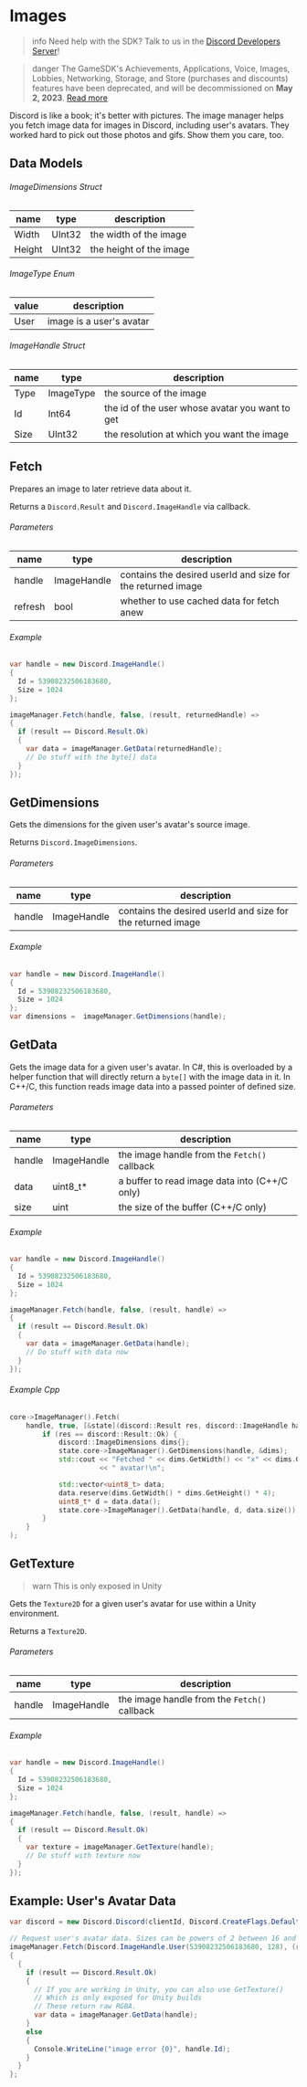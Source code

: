 # Images

> info
> Need help with the SDK? Talk to us in the [Discord Developers Server](https://discord.gg/discord-developers)!

> danger
> The GameSDK's Achievements, Applications, Voice, Images, Lobbies, Networking, Storage, and Store (purchases and discounts) features have been deprecated, and will be decommissioned on **May 2, 2023**. [Read more](#DOCS_CHANGE_LOG/gamesdk-feature-deprecation)

Discord is like a book; it's better with pictures. The image manager helps you fetch image data for images in Discord, including user's avatars. They worked hard to pick out those photos and gifs. Show them you care, too.

## Data Models

###### ImageDimensions Struct

| name   | type   | description             |
|--------|--------|-------------------------|
| Width  | UInt32 | the width of the image  |
| Height | UInt32 | the height of the image |

###### ImageType Enum

| value | description              |
|-------|--------------------------|
| User  | image is a user's avatar |

###### ImageHandle Struct

| name | type      | description                                     |
|------|-----------|-------------------------------------------------|
| Type | ImageType | the source of the image                         |
| Id   | Int64     | the id of the user whose avatar you want to get |
| Size | UInt32    | the resolution at which you want the image      |

## Fetch

Prepares an image to later retrieve data about it.

Returns a `Discord.Result` and `Discord.ImageHandle` via callback.

###### Parameters

| name    | type        | description                                                 |
|---------|-------------|-------------------------------------------------------------|
| handle  | ImageHandle | contains the desired userId and size for the returned image |
| refresh | bool        | whether to use cached data for fetch anew                   |

###### Example

```cs
var handle = new Discord.ImageHandle()
{
  Id = 53908232506183680,
  Size = 1024
};

imageManager.Fetch(handle, false, (result, returnedHandle) =>
{
  if (result == Discord.Result.Ok)
  {
    var data = imageManager.GetData(returnedHandle);
    // Do stuff with the byte[] data
  }
});
```

## GetDimensions

Gets the dimensions for the given user's avatar's source image.

Returns `Discord.ImageDimensions`.

###### Parameters

| name   | type        | description                                                 |
|--------|-------------|-------------------------------------------------------------|
| handle | ImageHandle | contains the desired userId and size for the returned image |

###### Example

```cs
var handle = new Discord.ImageHandle()
{
  Id = 53908232506183680,
  Size = 1024
};
var dimensions =  imageManager.GetDimensions(handle);
```

## GetData

Gets the image data for a given user's avatar. In C#, this is overloaded by a helper function that will directly return a `byte[]` with the image data in it. In C++/C, this function reads image data into a passed pointer of defined size.

###### Parameters

| name   | type        | description                                   |
|--------|-------------|-----------------------------------------------|
| handle | ImageHandle | the image handle from the `Fetch()` callback  |
| data   | uint8_t\*   | a buffer to read image data into (C++/C only) |
| size   | uint        | the size of the buffer (C++/C only)           |

###### Example

```cs
var handle = new Discord.ImageHandle()
{
  Id = 53908232506183680,
  Size = 1024
};

imageManager.Fetch(handle, false, (result, handle) =>
{
  if (result == Discord.Result.Ok)
  {
    var data = imageManager.GetData(handle);
    // Do stuff with data now
  }
});
```

###### Example Cpp

```cpp
core->ImageManager().Fetch(
    handle, true, [&state](discord::Result res, discord::ImageHandle handle) {
        if (res == discord::Result::Ok) {
            discord::ImageDimensions dims{};
            state.core->ImageManager().GetDimensions(handle, &dims);
            std::cout << "Fetched " << dims.GetWidth() << "x" << dims.GetHeight()
                      << " avatar!\n";

            std::vector<uint8_t> data;
            data.reserve(dims.GetWidth() * dims.GetHeight() * 4);
            uint8_t* d = data.data();
            state.core->ImageManager().GetData(handle, d, data.size());
        }
    }
);
```

## GetTexture

> warn
> This is only exposed in Unity

Gets the `Texture2D` for a given user's avatar for use within a Unity environment.

Returns a `Texture2D`.

###### Parameters

| name   | type        | description                                  |
|--------|-------------|----------------------------------------------|
| handle | ImageHandle | the image handle from the `Fetch()` callback |

###### Example

```cs
var handle = new Discord.ImageHandle()
{
  Id = 53908232506183680,
  Size = 1024
};

imageManager.Fetch(handle, false, (result, handle) =>
{
  if (result == Discord.Result.Ok)
  {
    var texture = imageManager.GetTexture(handle);
    // Do stuff with texture now
  }
});
```

## Example: User's Avatar Data

```cs
var discord = new Discord.Discord(clientId, Discord.CreateFlags.Default);

// Request user's avatar data. Sizes can be powers of 2 between 16 and 2048
imageManager.Fetch(Discord.ImageHandle.User(53908232506183680, 128), (result, handle) =>
{
  {
    if (result == Discord.Result.Ok)
    {
      // If you are working in Unity, you can also use GetTexture()
      // Which is only exposed for Unity builds
      // These return raw RGBA.
      var data = imageManager.GetData(handle);
    }
    else
    {
      Console.WriteLine("image error {0}", handle.Id);
    }
  }
};
```
